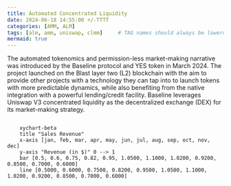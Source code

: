 ```yaml
---
title: Automated Concentrated Liquidity
date: 2024-06-18 14:55:00 +/-TTTT
categories: [AMM, ALM]
tags: [alm, amm, uniswap, clmm]     # TAG names should always be lowercase
mermaid: true
---
```


The automated tokenomics and permission-less market-making narrative was introduced by the Baseline protocol and YES token in March 2024. The project launched on the Blast layer two (L2) blockchain with the aim to provide other projects with a technology they can tap into to launch tokens with more predictable dynamics, while also benefiting from the native integration with a powerful lending/credit facility. Baseline leverages Uniswap V3 concentrated liquidity as the decentralized exchange (DEX) for its market-making strategy.

```mermaid

    xychart-beta
    title "Sales Revenue"
    x-axis [jan, feb, mar, apr, may, jun, jul, aug, sep, oct, nov, dec]
    y-axis "Revenue (in $)" 0 --> 1
    bar [0.5, 0.6, 0.75, 0.82, 0.95, 1.0500, 1.1000, 1.0200, 0.9200, 0.8500, 0.7000, 0.6000]
    line [0.5000, 0.6000, 0.7500, 0.8200, 0.9500, 1.0500, 1.1000, 1.0200, 0.9200, 0.8500, 0.7000, 0.6000]
```